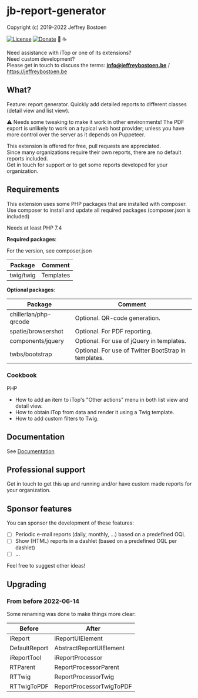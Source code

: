 # jb-report-generator

Copyright (c) 2019-2022 Jeffrey Bostoen

[![License](https://img.shields.io/github/license/jbostoen/iTop-custom-extensions)](https://github.com/jbostoen/iTop-custom-extensions/blob/master/license.md)
[![Donate](https://img.shields.io/badge/Donate-PayPal-green.svg)](https://www.paypal.me/jbostoen)
🍻 ☕

Need assistance with iTop or one of its extensions?  
Need custom development?  
Please get in touch to discuss the terms: **info@jeffreybostoen.be** / https://jeffreybostoen.be

## What?

Feature: report generator. Quickly add detailed reports to different classes (detail view and list view).  

⚠ Needs some tweaking to make it work in other environments! 
The PDF export is unlikely to work on a typical web host provider; unless you have more control over the server as it depends on Puppeteer.

This extension is offered for free, pull requests are appreciated.  
Since many organizations require their own reports, there are no default reports included.  
Get in touch for support or to get some reports developed for your organization.


## Requirements

This extension uses some PHP packages that are installed with composer.  
Use composer to install and update all required packages (composer.json is included)

Needs at least PHP 7.4


**Required packages**:

For the version, see composer.json

| Package 	                 | Comment                                                         |
|--------------------------- | --------------------------------------------------------------  |
| twig/twig                  | Templates                                                       |


**Optional packages**:

| Package 	                 | Comment                                                         |
|--------------------------- | --------------------------------------------------------------  |
| chillerlan/php-qrcode      | Optional. QR-code generation.                                   |
| spatie/browsershot         | Optional. For PDF reporting.                                    |
| components/jquery          | Optional. For use of jQuery in templates.                       |
| twbs/bootstrap             | Optional. For use of Twitter BootStrap in templates.            |



### Cookbook

PHP
* How to add an item to iTop's "Other actions" menu in both list view and detail view.
* How to obtain iTop from data and render it using a Twig template.
* How to add custom filters to Twig.


## Documentation

See [Documentation](documentation.md)

## Professional support

Get in touch to get this up and running and/or have custom made reports for your organization.


## Sponsor features

You can sponsor the development of these features:

- [ ] Periodic e-mail reports (daily, monthly, ...) based on a predefined OQL
- [ ] Show (HTML) reports in a dashlet (based on a predefined OQL per dashlet)
- [ ] ...

Feel free to suggest other ideas!

## Upgrading

### From before 2022-06-14

Some renaming was done to make things more clear:

| Before                  | After                        |
| ----------------------- | ---------------------------- |
| iReport                 | iReportUIElement             |
| DefaultReport           | AbstractReportUIElement      |
| iReportTool             | iReportProcessor             |
| RTParent                | ReportProcessorParent        |
| RTTwig                  | ReportProcessorTwig          |
| RTTwigToPDF             | ReportProcessorTwigToPDF     |

